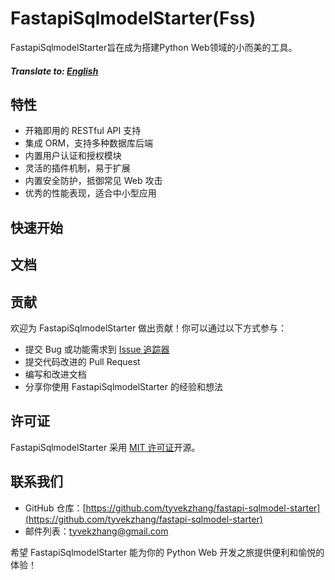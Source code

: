# FastapiSqlmodelStarter(Fss)

FastapiSqlmodelStarter旨在成为搭建Python Web领域的小而美的工具。

##### Translate to: [English](docs/README_en.md)
## 特性

- 开箱即用的 RESTful API 支持
- 集成 ORM，支持多种数据库后端
- 内置用户认证和授权模块
- 灵活的插件机制，易于扩展
- 内置安全防护，抵御常见 Web 攻击
- 优秀的性能表现，适合中小型应用

## 快速开始

## 文档

## 贡献

欢迎为 FastapiSqlmodelStarter 做出贡献！你可以通过以下方式参与：

- 提交 Bug 或功能需求到 [Issue 追踪器](https://github.com/tyvekzhang/fastapi-sqlmodel-starter/issues)
- 提交代码改进的 Pull Request
- 编写和改进文档
- 分享你使用 FastapiSqlmodelStarter 的经验和想法

## 许可证

FastapiSqlmodelStarter 采用 [MIT 许可证](https://opensource.org/licenses/MIT)开源。

## 联系我们

- GitHub 仓库：[https://github.com/tyvekzhang/fastapi-sqlmodel-starter](https://github.com/tyvekzhang/fastapi-sqlmodel-starter)
- 邮件列表：[tyvekzhang@gmail.com](mailto:tyvekzhang@gmail.com)


希望 FastapiSqlmodelStarter 能为你的 Python Web 开发之旅提供便利和愉悦的体验！